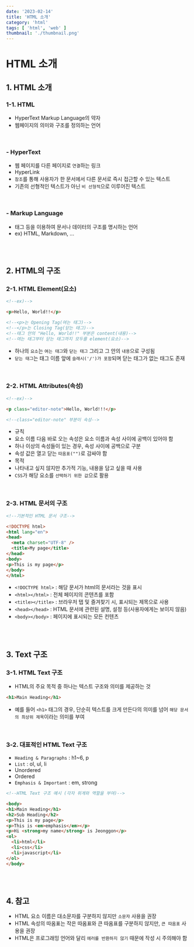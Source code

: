 ```yaml
---
date: '2023-02-14'
title: 'HTML 소개'
category: 'html'
tags: [ 'html', 'web' ]
thumbnail: './thumbnail.png'
---
```


# HTML 소개

## 1. HTML 소개

### 1-1. HTML

- HyperText Markup Language의 약자
- 웹페이지의 의미와 구조를 정의하는 언어

<br>

### - HyperText

- 웹 페이지를 다른 페이지로 `연결`하는 링크
- HyperLink
- `참조`를 통해 사용자가 한 문서에서 다른 문서로 즉시 접근할 수 있는 텍스트
- 기존의 선형적인 텍스트가 아닌 `비 선형적`으로 이루어진 텍스트

<br>

### - Markup Language

- 태그 등을 이용하여 문서나 데이터의 구조를 명시하는 언어
- ex) HTML, Markdown, ...

<br>
<br>

## 2. HTML의 구조

### 2-1. HTML Element(요소)

```html
<!--ex)-->

<p>Hello, World!!</p>

<!--<p>는 Opening Tag(여는 태그)-->
<!--</p>는 Closing Tag(닫는 태그)-->
<!--태그 안의 "Hello, World!!" 부분은 content(내용)-->
<!--여는 태그부터 닫는 태그까지 모두를 element(요소)-->
```

- 하나의 `요소`는 `여는 태그`와 `닫는 태그` 그리고 그 안의 `내용`으로 구성됨
- `닫는 태그`는 태그 이름 앞에 `슬래시('/')가 포함`되며 닫는 태그가 없는 태그도 존재

<br>

### 2-2. HTML Attributes(속성)

```html
<!--ex)-->

<p class="editor-note">Hello, World!!!</p>

<!--class="editor-note" 부분이 속성-->
```

- 규칙
- 요소 이름 다음 바로 오는 속성은 요소 이름과 속성 사이에 공백이 있어야 함
- 하나 이상의 속성들이 있는 경우, 속성 사이에 공백으로 구분
- 속성 값은 열고 닫는 `따옴표("")`로 감싸야 함
- 목적
- 나타내고 싶지 않지만 추가적 기능, 내용을 담고 싶을 때 사용
- `CSS`가 해당 요소를 `선택하기 위한 값`으로 활용

<br>

### 2-3. HTML 문서의 구조

```html
<!--기본적인 HTML 문서 구조-->

<!DOCTYPE html>
<html lang="en">
<head>
  <meta charset="UTF-8" />
  <title>My page</title>
</head>
<body>
<p>This is my page</p>
</body>
</html>
```

- `<!DOCTYPE html>` : 해당 문서가 html의 문서라는 것을 표시
- `<html></html>` : 전체 페이지의 콘텐츠를 포함
- `<title></title>` : 브라우저 탭 및 즐겨찾기 시, 표시되는 제목으로 사용
- `<head></head>` : HTML 문서에 관련된 설명, 설정 등(사용자에게는 보이지 않음)
- `<body></body>` : 페이지에 표시되는 모든 컨텐츠

<br>
<br>

## 3. Text 구조

### 3-1. HTML Text 구조

- HTML의 주요 목적 중 하나는 텍스트 구조와 의미를 제공하는 것

```html
<h1>Main Heading</h1>
```

- 예를 들어 `<h1>` 태그의 경우, 단순히 텍스트를 크게 만든다의 의미를 넘어 `해당 문서의 최상위 제목`이라는 의미를 부여

<br>

### 3-2. 대표적인 HTML Text 구조

- `Heading & Paragraphs` : h1~6, p
- `List` : ol, ul, li
- Unordered
- Ordered
- `Emphasis & Important` : em, strong

```html
<!--HTML Text 구조 예시 (각자 위계와 역할을 부여)-->

<body>
<h1>Main Heading</h1>
<h2>Sub Heading</h2>
<p>This is my page</p>
<p>This is <em>emphasis</em></p>
<p>Hi <strong>my name</strong> is Jeonggon</p>
<ol>
  <li>html</li>
  <li>css</li>
  <li>javascript</li>
</ol>
</body>
```

<br>
<br>

## 4. 참고

- HTML 요소 이름은 대소문자를 구분하지 않지만 `소문자` 사용을 권장
- HTML 속성의 따옴표는 작은 따옴표와 큰 따옴표를 구분하지 않지만, `큰 따옴표` 사용을 권장
- HTML은 프로그래밍 언어와 달리 `에러를 반환하지 않기` 때문에 작성 시 주의해야 함

[//]: # (---)

[//]: # ()

[//]: # (## Source)

[//]: # ()

[//]: # (- [<>]&#40;<>&#41;)

